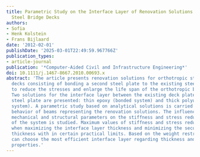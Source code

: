 ```yaml
---
title: Parametric Study on the Interface Layer of Renovation Solutions for Orthotropic
  Steel Bridge Decks
authors:
- Sofia
- Henk Kolstein
- Frans Bijlaard
date: '2012-02-01'
publishDate: '2025-03-01T22:49:59.967766Z'
publication_types:
- article-journal
publication: '*Computer-Aided Civil and Infrastructure Engineering*'
doi: 10.1111/j.1467-8667.2010.00693.x
abstract: 'The article presents renovation solutions for orthotropic steel bridge
  decks consisting of bonding a second steel plate to the existing steel deck in order
  to reduce the stresses and enlarge the life span of the orthotropic bridge deck.
  Two solutions for the interface layer between the existing deck plate and the second
  steel plate are presented: thin epoxy (bonded system) and thick polyurethane (sandwich
  system). A parametric study based on analytical solutions is carried out on flexural
  behavior of beams representing the renovation solutions. The influence of geometrical,
  mechanical and structural parameters on the stiffness and stress reduction factor
  of the system is studied. Maximum values of stiffness and stress reduction are achieved
  when maximizing the interface layer thickness and minimizing the second steel plate
  thickness with in certain practical limits. Based on the weight restrictions one
  can choose the most efficient interface layer regarding thickness and mechanical
  properties.'
---
```

